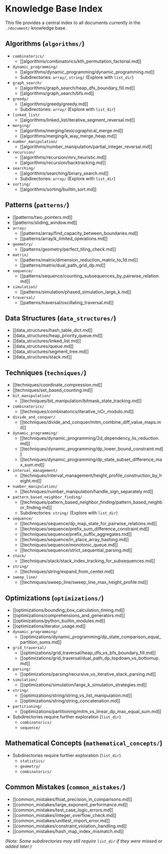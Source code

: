 # Knowledge Base Index

This file provides a central index to all documents currently in the `./document/` knowledge base.

## Algorithms (`algorithms/`)
*   `combinatorics/`
    *   [[algorithms/combinatorics/kth_permutation_factorial.md]]
*   `dynamic_programming/`
    *   [[algorithms/dynamic_programming/dynamic_programming.md]]
    *   Subdirectories: `array/`, `string/` (Explore with `list_dir`)
*   `graph_search/`
    *   [[algorithms/graph_search/heap_dfs_boundary_fill.md]]
    *   [[algorithms/graph_search/bfs.md]]
*   `greedy/`
    *   [[algorithms/greedy/greedy.md]]
    *   Subdirectories: `array/` (Explore with `list_dir`)
*   `linked_list/`
    *   [[algorithms/linked_list/iterative_segment_reversal.md]]
*   `merging/`
    *   [[algorithms/merging/lexicographical_merge.md]]
    *   [[algorithms/merging/k_way_merge_heap.md]]
*   `number_manipulation/`
    *   [[algorithms/number_manipulation/partial_integer_reversal.md]]
*   `recursion/`
    *   [[algorithms/recursion/mrv_heuristic.md]]
    *   [[algorithms/recursion/backtracking.md]]
*   `searching/`
    *   [[algorithms/searching/binary_search.md]]
    *   Subdirectories: `array/` (Explore with `list_dir`)
*   `sorting/`
    *   [[algorithms/sorting/builtin_sort.md]]

## Patterns (`patterns/`)
*   [[patterns/two_pointers.md]]
*   [[patterns/sliding_window.md]]
*   `array/`
    *   [[patterns/array/find_capacity_between_boundaries.md]]
    *   [[patterns/array/k_limited_operations.md]]
*   `geometry/`
    *   [[patterns/geometry/perfect_tiling_check.md]]
*   `matrix/`
    *   [[patterns/matrix/dimension_reduction_matrix_to_1d.md]]
    *   [[patterns/matrix/dual_path_grid_dp.md]]
*   `sequence/`
    *   [[patterns/sequence/counting_subsequences_by_pairwise_relation.md]]
*   `simulation/`
    *   [[patterns/simulation/phased_simulation_large_k.md]]
*   `traversal/`
    *   [[patterns/traversal/oscillating_traversal.md]]

## Data Structures (`data_structures/`)
*   [[data_structures/hash_table_dict.md]]
*   [[data_structures/heap_priority_queue.md]]
*   [[data_structures/linked_list.md]]
*   [[data_structures/queue.md]]
*   [[data_structures/segment_tree.md]]
*   [[data_structures/stack.md]]

## Techniques (`techniques/`)
*   [[techniques/coordinate_compression.md]]
*   [[techniques/set_based_counting.md]]
*   `bit_manipulation/`
    *   [[techniques/bit_manipulation/bitmask_state_tracking.md]]
*   `combinatorics/`
    *   [[techniques/combinatorics/iterative_nCr_modulo.md]]
*   `divide_and_conquer/`
    *   [[techniques/divide_and_conquer/mitm_combine_diff_value_maps.md]]
*   `dynamic_programming/`
    *   [[techniques/dynamic_programming/2d_dependency_lis_reduction.md]]
    *   [[techniques/dynamic_programming/dp_lower_bound_constraint.md]]
    *   [[techniques/dynamic_programming/dp_state_subset_difference_max_sum.md]]
*   `interval_management/`
    *   [[techniques/interval_management/height_profile_construction_by_height.md]]
*   `number_manipulation/`
    *   [[techniques/number_manipulation/handle_sign_separately.md]]
*   `pattern_based_neighbor_finding/`
    *   [[techniques/pattern_based_neighbor_finding/pattern_based_neighbor_finding.md]]
    *   Subdirectories: `string/` (Explore with `list_dir`)
*   `sequence/`
    *   [[techniques/sequence/dp_map_state_for_pairwise_relations.md]]
    *   [[techniques/sequence/prefix_sum_difference_constraint.md]]
    *   [[techniques/sequence/prefix_suffix_aggregates.md]]
    *   [[techniques/sequence/in_place_array_hashing.md]]
    *   [[techniques/sequence/monotonic_queue.md]]
    *   [[techniques/sequence/strict_sequential_parsing.md]]
*   `stack/`
    *   [[techniques/stack/stack_index_tracking_for_subsequences.md]]
*   `string/`
    *   [[techniques/string/expand_from_center.md]]
*   `sweep_line/`
    *   [[techniques/sweep_line/sweep_line_max_height_profile.md]]

## Optimizations (`optimizations/`)
*   [[optimizations/bounding_box_calculation_timing.md]]
*   [[optimizations/comprehensions_and_generators.md]]
*   [[optimizations/python_builtin_modules.md]]
*   [[optimizations/iterator_usage.md]]
*   `dynamic_programming/`
    *   [[optimizations/dynamic_programming/dp_state_comparison_equal_partition_sums.md]]
*   `grid_traversal/`
    *   [[optimizations/grid_traversal/heap_dfs_vs_bfs_boundary_fill.md]]
    *   [[optimizations/grid_traversal/dual_path_dp_topdown_vs_bottomup.md]]
*   `parsing/`
    *   [[optimizations/parsing/recursive_vs_iterative_stack_parsing.md]]
*   `simulation/`
    *   [[optimizations/simulation/large_k_simulation_strategies.md]]
*   `string/`
    *   [[optimizations/string/string_vs_list_manipulation.md]]
    *   [[optimizations/string/string_concatenation.md]]
*   `partitioning/`
    *   [[optimizations/partitioning/mitm_vs_linear_dp_max_equal_sum.md]]
*   Subdirectories require further exploration (`list_dir`)
    *   `combinatorics/`
    *   `sequence/`

## Mathematical Concepts (`mathematical_concepts/`)
*   Subdirectories require further exploration (`list_dir`)
    *   `statistics/`
    *   `geometry/`
    *   `combinatorics/`

## Common Mistakes (`common_mistakes/`)
*   [[common_mistakes/float_precision_in_comparisons.md]]
*   [[common_mistakes/large_exponent_performance.md]]
*   [[common_mistakes/test_case_logic_errors.md]]
*   [[common_mistakes/integer_overflow_check.md]]
*   [[common_mistakes/unittest_import_error.md]]
*   [[common_mistakes/constraint_violation_handling.md]]
*   [[common_mistakes/hash_map_index_mismatch.md]]

*(Note: Some subdirectories may still require `list_dir` if they were missed or added later.)* 